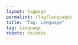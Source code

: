 ```yaml
---
layout: tagpage
permalink: /tag/language/
title: "Tag: Language"
tag: Language
robots: noindex
---
```

